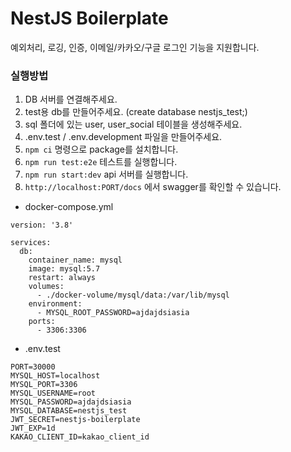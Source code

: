 # NestJS Boilerplate

예외처리, 로깅, 인증, 이메일/카카오/구글 로그인 기능을 지원합니다.

### 실행방법

1. DB 서버를 연결해주세요.
2. test용 db를 만들어주세요. (create database nestjs_test;)
3. sql 폴더에 있는 user, user_social 테이블을 생성해주세요.
4. .env.test / .env.development 파일을 만들어주세요.
5. `npm ci` 명령으로 package를 설치합니다.
6. `npm run test:e2e` 테스트를 실행합니다.
7. `npm run start:dev` api 서버를 실행합니다.
8. `http://localhost:PORT/docs` 에서 swagger를 확인할 수 있습니다.

- docker-compose.yml

```
version: '3.8'

services:
  db:
    container_name: mysql
    image: mysql:5.7
    restart: always
    volumes:
      - ./docker-volume/mysql/data:/var/lib/mysql
    environment:
      - MYSQL_ROOT_PASSWORD=ajdajdsiasia
    ports:
      - 3306:3306
```

- .env.test

```
PORT=30000
MYSQL_HOST=localhost
MYSQL_PORT=3306
MYSQL_USERNAME=root
MYSQL_PASSWORD=ajdajdsiasia
MYSQL_DATABASE=nestjs_test
JWT_SECRET=nestjs-boilerplate
JWT_EXP=1d
KAKAO_CLIENT_ID=kakao_client_id
```
